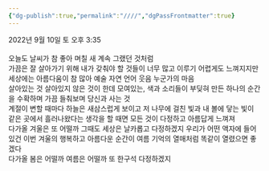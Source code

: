 ```yaml
---
{"dg-publish":true,"permalink":"////","dgPassFrontmatter":true}
---
```



2022년 9월 10일 토 오후 3:35<br/>
<br/>
오늘도 날씨가 참 좋아 며칠 새 계속 그랬던 것처럼<br/>
가끔은 잘 살아가기 위해 내가 갖춰야 할 것들이 너무 많고 이루기 어렵게도 느껴지지만 세상에는 아름다움이 참 많아 예술 자연 언어 웃음 누군가의 마음<br/>
살아있는 것 살아있지 않은 것이 한데 모여있는, 색과 소리들이 부딪혀 만든 하나의 순간을 수확하며 가끔 들춰보며 당신과 사는 것<br/>
계절이 변할 때마다 하늘은 새삼스럽게 보이고 저 나무에 걸친 빛과 내 볼에 닿는 빛이 같은 곳에서 흘러나왔다는 생각을 할 때면 모든 것이 다정하고 아름답게 느껴져<br/>
다가올 겨울은 또 어떨까 그때도 세상은 날카롭고 다정하겠지 우리가 어떤 액자에 들어있건 이번 겨울의 행복하고 아름다운 순간이 여름 기억의 열매처럼 똑같이 열렸으면 좋겠다<br/>
다가올 봄은 어떨까 여름은 어떨까 또 한구석 다정하겠지<br/>